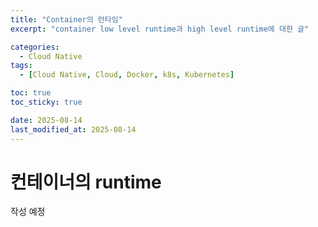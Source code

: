 ```yaml
---
title: "Container의 런타임"
excerpt: "container low level runtime과 high level runtime에 대한 글"

categories:
  - Cloud Native
tags:
  - [Cloud Native, Cloud, Docker, k8s, Kubernetes]

toc: true
toc_sticky: true

date: 2025-08-14
last_modified_at: 2025-08-14
---
```


# 컨테이너의 runtime
작성 예정